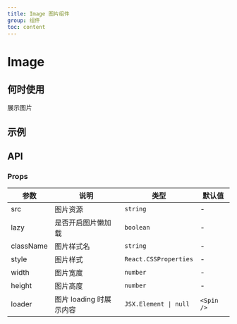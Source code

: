 ```yaml
---
title: Image 图片组件
group: 组件
toc: content
---
```


# Image

## 何时使用

展示图片

## 示例

<code src="./demos/basic.tsx" title="基础使用"></code>
<code src="./demos/lazy.tsx" title="图片懒加载"></code>

## API

### Props

| 参数      | 说明                    | 类型                  | 默认值     |
| --------- | ----------------------- | --------------------- | ---------- |
| src       | 图片资源                | `string`              | -          |
| lazy      | 是否开启图片懒加载      | `boolean`             | -          |
| className | 图片样式名              | `string`              | -          |
| style     | 图片样式                | `React.CSSProperties` | -          |
| width     | 图片宽度                | `number`              | -          |
| height    | 图片高度                | `number`              | -          |
| loader    | 图片 loading 时展示内容 | `JSX.Element \| null` | `<Spin />` |

